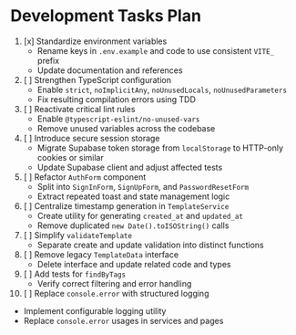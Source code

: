 # Development Tasks Plan

1. [x] Standardize environment variables
   - Rename keys in `.env.example` and code to use consistent `VITE_` prefix
   - Update documentation and references
2. [ ] Strengthen TypeScript configuration
   - Enable `strict`, `noImplicitAny`, `noUnusedLocals`, `noUnusedParameters`
   - Fix resulting compilation errors using TDD
3. [ ] Reactivate critical lint rules
   - Enable `@typescript-eslint/no-unused-vars`
   - Remove unused variables across the codebase
4. [ ] Introduce secure session storage
   - Migrate Supabase token storage from `localStorage` to HTTP-only cookies or similar
   - Update Supabase client and adjust affected tests
5. [ ] Refactor `AuthForm` component
   - Split into `SignInForm`, `SignUpForm`, and `PasswordResetForm`
   - Extract repeated toast and state management logic
6. [ ] Centralize timestamp generation in `TemplateService`
   - Create utility for generating `created_at` and `updated_at`
   - Remove duplicated `new Date().toISOString()` calls
7. [ ] Simplify `validateTemplate`
   - Separate create and update validation into distinct functions
8. [ ] Remove legacy `TemplateData` interface
   - Delete interface and update related code and types
9. [ ] Add tests for `findByTags`
   - Verify correct filtering and error handling
10. [ ] Replace `console.error` with structured logging
   - Implement configurable logging utility
   - Replace `console.error` usages in services and pages

